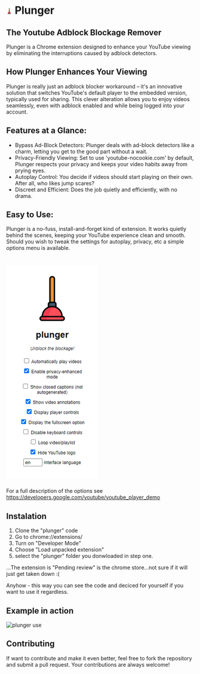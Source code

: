# ![plunger use](icon16.png) Plunger

## The Youtube Adblock Blockage Remover

Plunger is a Chrome extension designed to enhance your YouTube viewing by eliminating the interruptions caused by adblock detectors.

## How Plunger Enhances Your Viewing

Plunger is really just an adblock blocker workaround – it's an innovative solution that switches YouTube's default player to the embedded version, typically used for sharing. This clever alteration allows you to enjoy videos seamlessly, even with adblock enabled and while being logged into your account.

## Features at a Glance:

* Bypass Ad-Block Detectors: Plunger deals with ad-block detectors like a charm, letting you get to the good part without a wait.
* Privacy-Friendly Viewing: Set to use 'youtube-nocookie.com' by default, Plunger respects your privacy and keeps your video habits away from prying eyes.
* Autoplay Control: You decide if videos should start playing on their own. After all, who likes jump scares?
* Discreet and Efficient: Does the job quietly and efficiently, with no drama.

## Easy to Use:

Plunger is a no-fuss, install-and-forget kind of extension. It works quietly behind the scenes, keeping your YouTube experience clean and smooth. Should you wish to tweak the settings for autoplay, privacy, etc a simple options menu is available.

# ![plunger defualt settings](plunger-settings.png)

For a full description of the options see https://developers.google.com/youtube/youtube_player_demo

## Instalation

1) Clone the "plunger" code
2) Go to chrome://extensions/
3) Turn on "Developer Mode" 
4) Choose "Load unpacked extension"
5) select the "plunger" folder you donwloaded in step one. 

...The extension is "Pending review" is the chrome store...not sure if it will just get taken down :(
    
Anyhow - this way you can see the code and deciced for yourself if you want to use it regardless.

## Example in action

![plunger use](plunger-use.gif)

## Contributing 

If want to contribute and make it even better, feel free to fork the repository and submit a pull request. Your contributions are always welcome!